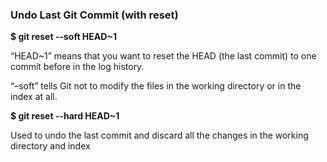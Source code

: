 ### Undo Last Git Commit (with reset)

**$ git reset --soft HEAD~1**

“HEAD~1” means that you want to reset the HEAD (the last commit) to one commit before in the log history.

“–soft” tells Git not to modify the files in the working directory or in the index at all.

**$ git reset --hard HEAD~1**

Used to undo the last commit and discard all the changes in the working directory and index